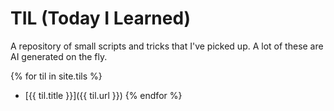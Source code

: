 # TIL (Today I Learned)

A repository of small scripts and tricks that I've picked up. A lot of these
are AI generated on the fly.

{% for til in site.tils %}
* [{{ til.title }}]({{ til.url }})
{% endfor %}
